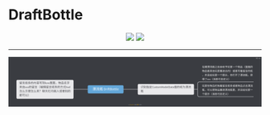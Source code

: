 # DraftBottle

<p align="center">
<img src="https://img.shields.io/github/license/elixir-crystal/DraftBottle?style=flat" />
<a href="https://develop.spacemacs.org"><img src="https://cdn.rawgit.com/syl20bnr/spacemacs/442d025779da2f62fc86c2082703697714db6514/assets/spacemacs-badge.svg" /></a>
</p>

---

![](framework.png)
